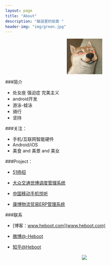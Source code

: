 ```yaml
---
layout: page
title: "About"
description: "脑袋里的烩面 "
header-img: "img/green.jpg"
---
```



<center>
    <p><img src="img/cnfeat.jpg" align="center"></p>
</center>


###简介

- 处女座 强迫症 完美主义
- android开发
- 游泳-蛙泳
- 骑行
- 坚持


###关注：


- 手机/互联网智能硬件
- Android/iOS
- 美食 and 美景 and 美女




###Project：

- [51扬招](http://heboot.com/blog/2015/05/22/a-24-chinese-fonts/)

- [大众交通世博调度管理系统](http://heboot.com/blog/2015/05/01/affordance/)

- [中国移动手机悦听](http://heboot.com/blog/2015/03/02/how-to-write/)

- [康博物流贸易ERP管理系统](http://heboot.com/blog/2015/03/02/how-to-write/)


###联系

- [博客：www.heboot.com](www.heboot.com)

- [微博@-Heboot](http://weibo.com/heboot)

- [知乎@Heboot](http://www.zhihu.com/people/bo-he-28)



<center>
    <p><img src="http://7xniy1.com1.z0.glb.clouddn.com/wxerwei.png" align="center"></p>
</center>






